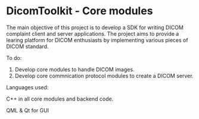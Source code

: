 # DicomToolkit - Core modules
The main objective of this project is to develop a SDK for writing DICOM complaint client and server applications.
The project aims to provide a learing platform for DICOM enthusiasts by implementing various pieces of DICOM standard.

To do:

1. Develop core modules to handle DICOM images.
2. Develop core commnication protocol modules to create a DICOM server.

Languages used:

C++ in all core modules and backend code.

QML & Qt for GUI

